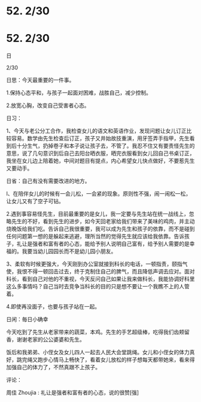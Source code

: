 # 52\. 2/30

# 52\. 2/30

日

2/30

日思：今天最重要的一件事。

1.保持心态平和，与孩子一起面对困难，战胜自己，减少控制。

2.放宽心胸，改变自己受害者心态。

日习：

1、今天与老公分工合作，我检查女儿的语文和英语作业，发现问题让女儿订正比较容易。数学由先生检查后订正，孩子又井始故技重演，用牙签弄手指甲，先生看到后十分生气，扔掉卷子和本子说让孩子去，不管了。我忍不住又有要责怪先生的意思，说了几句意识到后自己去阳台晒衣服，晒完衣服看到女儿回自己书桌订正，我坐在女儿边上陪着她，中间对题目有提点，内心希望女儿快点做好，不要惹先生又要动手。

日省：自己有没有需要改进的地方。

I、在陪伴女儿的时候有一会儿松，一会紧的现象。原则性不强，闹一闹松一松，让女儿又有了空子可钻。

2.遇到事容易怪先生，目前最重要的是女儿，我一定要与先生站在统一战线上，忽略先生的不好，看到先生的进步，如今天回老家给我们带来了美味的鸡肉，并主动烧晚饭给我们吃。告诉自己我很重要，我可以成为先生和孩子的依靠，而不是碰到任何问题第一想的是躲起来逃避，理所当然的觉得先生就应该给我依靠。告诉孩子，礼让是强者和富有者的心态，能给予别人说明自己富有，给予别人需要的是幸福的。我要当幼儿园园长而不是幼儿园小朋友。

3、柔软有时候更强大，今天刚到办公室就接到科长的电话，一顿指责，颐指气使，我恨不得一顿回击过去，终于克制住自己的脾气，而且降低声调去应对。面对科长，看到自己对他的不重视，今天反问自己如果让我来做科长，我能协调好科里这么多事情吗？自己当时去竞争当科长的目的只是想不要让一个我瞧不上的人管着。

4.即使再没面子，也要与孩子站在一起。

日闲：毎日小确幸

今天吃到了先生从老家带来的蔬菜，本鸡。先生的手艺超级棒，吃得我们齿颊留香，谢谢老家的公公婆婆和先生。

饭后和我弟弟、小侄女及女儿四人一起去人民大会堂跳绳。女儿和小侄女的体力真好，跳完绳又跑步心情马上畅快了，看着女儿放松的样子想每天都带她来，看来得加强自己的体力了，不然真跟不上孩子。

评论：

周佳 Zhoujia : 礼让是强者和富有者的心态，说的很赞[强]